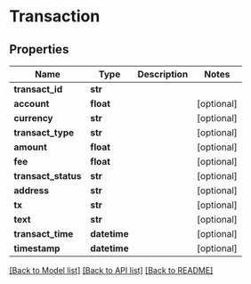 # Transaction

## Properties
Name | Type | Description | Notes
------------ | ------------- | ------------- | -------------
**transact_id** | **str** |  | 
**account** | **float** |  | [optional] 
**currency** | **str** |  | [optional] 
**transact_type** | **str** |  | [optional] 
**amount** | **float** |  | [optional] 
**fee** | **float** |  | [optional] 
**transact_status** | **str** |  | [optional] 
**address** | **str** |  | [optional] 
**tx** | **str** |  | [optional] 
**text** | **str** |  | [optional] 
**transact_time** | **datetime** |  | [optional] 
**timestamp** | **datetime** |  | [optional] 

[[Back to Model list]](../README.md#documentation-for-models) [[Back to API list]](../README.md#documentation-for-api-endpoints) [[Back to README]](../README.md)


